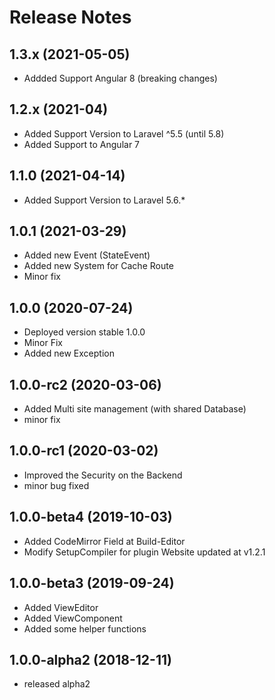 # Release Notes

## 1.3.x (2021-05-05)

- Addded Support Angular 8 (breaking changes)

## 1.2.x (2021-04)

- Added Support Version to Laravel ^5.5 (until 5.8)
- Added Support to Angular 7

## 1.1.0 (2021-04-14)

- Added Support Version to Laravel 5.6.*


## 1.0.1 (2021-03-29)

- Added new Event (StateEvent)
- Added new System for Cache Route
- Minor fix

## 1.0.0  (2020-07-24)

- Deployed version stable 1.0.0
- Minor Fix
- Added new Exception

## 1.0.0-rc2 (2020-03-06)

- Added Multi site management (with shared Database)
- minor fix

## 1.0.0-rc1 (2020-03-02)

- Improved the Security on the Backend
- minor bug fixed

## 1.0.0-beta4  (2019-10-03)

- Added CodeMirror Field at Build-Editor
- Modify SetupCompiler for plugin Website updated at v1.2.1

## 1.0.0-beta3  (2019-09-24)

- Added ViewEditor
- Added ViewComponent
- Added some helper functions

## 1.0.0-alpha2 (2018-12-11)

- released alpha2
